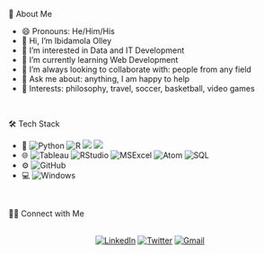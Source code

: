 👨  About Me
- 😄 Pronouns: He/Him/His
- 👋 Hi, I’m Ibidamola Olley
- 👀 I’m interested in Data and IT Development
- 🌱 I’m currently learning Web Development
- 💼 I’m always looking to collaborate with: people from any field
- 💬 Ask me about: anything, I am happy to help
- 💜 Interests: philosophy, travel, soccer, basketball, video games

<br>

🛠  Tech Stack
- 👾   <img src="https://camo.githubusercontent.com/76e57822bc9f3ddf034241f7b7c2f63c2277700c65e8d6c298db03412d4616ac/68747470733a2f2f696d672e736869656c64732e696f2f62616467652f507974686f6e2d3146353137343f7374796c653d666f722d7468652d6261646765266c6f676f3d707974686f6e266c6f676f436f6c6f723d7768697465" alt="Python" data-canonical-src="https://img.shields.io/badge/Python-1F5174?style=for-the-badge&amp;logo=python&amp;logoColor=white" style="max-width: 100%;"> <img src="https://camo.githubusercontent.com/eaca6fd0625c5abfd98f4605f4db1de600c65aa64138cb2fed56dffc34c338e1/68747470733a2f2f696d672e736869656c64732e696f2f62616467652f522d3139343336303f7374796c653d666f722d7468652d6261646765266c6f676f3d52266c6f676f436f6c6f723d7768697465" alt="R" data-canonical-src="https://img.shields.io/badge/R-194360?style=for-the-badge&amp;logo=R&amp;logoColor=white" style="max-width: 100%;"> <img src="https://camo.githubusercontent.com/d2da7e7ec8424780720101d4853c64dffb81dc69dfdd25a0ce88cdb3848bbc6f/68747470733a2f2f696d672e736869656c64732e696f2f7374617469632f76313f7374796c653d666f722d7468652d6261646765266d6573736167653d48544d4c3526636f6c6f723d453334463236266c6f676f3d48544d4c35266c6f676f436f6c6f723d464646464646266c6162656c3d"> <img src="https://camo.githubusercontent.com/539a184961e9ab46a914b3a57718cd52f9a122ffb33a0bcaaa92484add20ba72/68747470733a2f2f696d672e736869656c64732e696f2f7374617469632f76313f7374796c653d666f722d7468652d6261646765266d6573736167653d4d7953514c26636f6c6f723d343437394131266c6f676f3d4d7953514c266c6f676f436f6c6f723d464646464646266c6162656c3d">
- 🌐   <img src="https://camo.githubusercontent.com/23af9eb926ad6f924fe2691467a460079b32158f6a33bc0ebf219b7373a8efed/68747470733a2f2f696d672e736869656c64732e696f2f62616467652f5461626c6561752d3134333534433f7374796c653d666f722d7468652d6261646765266c6f676f3d5461626c656175266c6f676f436f6c6f723d79656c6c6f77" alt="Tableau" data-canonical-src="https://img.shields.io/badge/Tableau-14354C?style=for-the-badge&amp;logo=Tableau&amp;logoColor=yellow" style="max-width: 100%;"> <img src="https://camo.githubusercontent.com/4a6392e224300518258769d44ccd93f1b6bcfa7912da2c4c4bae2d84a69d16f9/68747470733a2f2f696d672e736869656c64732e696f2f62616467652f53747564696f2d4646464646463f7374796c653d666f722d7468652d6261646765266c6f676f3d5253747564696f266c6f676f436f6c6f723d344438434646" alt="RStudio" data-canonical-src="https://img.shields.io/badge/Studio-FFFFFF?style=for-the-badge&amp;logo=RStudio&amp;logoColor=4D8CFF" style="max-width: 100%;"> <img src="https://camo.githubusercontent.com/890904a688ecd46a273f0a19c32721ccd49d6e9fab9f3900369e95e17f2f24e1/68747470733a2f2f696d672e736869656c64732e696f2f62616467652f4d6963726f736f66745f457863656c2d3231373334363f7374796c653d666f722d7468652d6261646765266c6f676f3d6d6963726f736f66742d657863656c266c6f676f436f6c6f723d7768697465" alt="MSExcel" data-canonical-src="https://img.shields.io/badge/Microsoft_Excel-217346?style=for-the-badge&amp;logo=microsoft-excel&amp;logoColor=white" style="max-width: 100%;"> <img src="https://camo.githubusercontent.com/7a14055f957a55e7956a86a5208fda873679f2761d69ec7517a72633f0a0cdf4/68747470733a2f2f696d672e736869656c64732e696f2f62616467652f41746f6d2d3046323733383f267374796c653d666f722d7468652d6261646765266c6f676f3d61746f6d266c6f676f436f6c6f723d6c69676874677265656e" alt="Atom" data-canonical-src="https://img.shields.io/badge/Atom-0F2738?&amp;style=for-the-badge&amp;logo=atom&amp;logoColor=lightgreen" style="max-width: 100%;"> <img src="https://camo.githubusercontent.com/ba257102df0705adb131cefdac0d0c40174b948434d9c7bbfd8c883219e38a3c/68747470733a2f2f696d672e736869656c64732e696f2f7374617469632f76313f7374796c653d666f722d7468652d6261646765266d6573736167653d506f7765722b424926636f6c6f723d323232323232266c6f676f3d506f7765722b4249266c6f676f436f6c6f723d463243383131266c6162656c3d" alt="SQL" style="max-width: 100%;">
- ⚙️   <img src="https://camo.githubusercontent.com/fbc3df79ffe1a99e482b154b29262ecbb10d6ee4ed22faa82683aa653d72c4e1/68747470733a2f2f696d672e736869656c64732e696f2f62616467652f4769744875622d3130303030303f7374796c653d666f722d7468652d6261646765266c6f676f3d676974687562266c6f676f436f6c6f723d7768697465" alt="GitHub" data-canonical-src="https://img.shields.io/badge/GitHub-100000?style=for-the-badge&amp;logo=github&amp;logoColor=white" style="max-width: 100%;">
- 💻   <img src="https://camo.githubusercontent.com/41281b9a32f13ac5b9d41ed9bae12c0de662f948f9bf59fd19df354fe49af146/68747470733a2f2f696d672e736869656c64732e696f2f62616467652f57696e646f77732d3030373844363f7374796c653d666f722d7468652d6261646765266c6f676f3d77696e646f7773266c6f676f436f6c6f723d7768697465" alt="Windows" data-canonical-src="https://img.shields.io/badge/Windows-0078D6?style=for-the-badge&amp;logo=windows&amp;logoColor=white" style="max-width: 100%;">

<br>



🤝🏻  Connect with Me

<p align="center" dir="auto">
<br>
<a href="https://www.linkedin.com/in/ibidamola-olley/" rel="nofollow"><img src="https://camo.githubusercontent.com/a493f6833f99fb3c85788d6d9305e6b7a42b838e5ee5d138fd9a8214a7e77472/68747470733a2f2f696d672e736869656c64732e696f2f62616467652f6c696e6b6564696e2d2532333030373742352e7376673f267374796c653d666f722d7468652d6261646765266c6f676f3d6c696e6b6564696e266c6f676f436f6c6f723d7768697465" alt="LinkedIn" data-canonical-src="https://img.shields.io/badge/linkedin-%230077B5.svg?&amp;style=for-the-badge&amp;logo=linkedin&amp;logoColor=white" style="max-width: 100%;"></a>
<a href="https://twitter.com/olleyibi" rel="nofollow"><img src="https://camo.githubusercontent.com/5d03c86f6a75f7cbe80d135d9162fbf6dc46a31253cf30a8e9bb8279b4d574d3/68747470733a2f2f696d672e736869656c64732e696f2f62616467652f547769747465722d3144413146323f7374796c653d666f722d7468652d6261646765266c6f676f3d74776974746572266c6f676f436f6c6f723d7768697465" alt="Twitter" data-canonical-src="https://img.shields.io/badge/Twitter-1DA1F2?style=for-the-badge&amp;logo=twitter&amp;logoColor=white" style="max-width: 100%;"></a>
<a href="mailto:ibidamola.olley@gmail.com?subject=Hola%20Jiji"><img src="https://camo.githubusercontent.com/2e31b0d0e07e5431ee3f85689b488016d52a4fb97e523ae497023a9746e2e52e/68747470733a2f2f696d672e736869656c64732e696f2f62616467652f676d61696c2d2532334431343833362e7376673f267374796c653d666f722d7468652d6261646765266c6f676f3d676d61696c266c6f676f436f6c6f723d7768697465" alt="Gmail" data-canonical-src="https://img.shields.io/badge/gmail-%23D14836.svg?&amp;style=for-the-badge&amp;logo=gmail&amp;logoColor=white" style="max-width: 100%;"></a>
</p>
<!---
olleyibi/olleyibi is a ✨ special ✨ repository because its `README.md` (this file) appears on your GitHub profile.
You can click the Preview link to take a look at your changes.
--->



